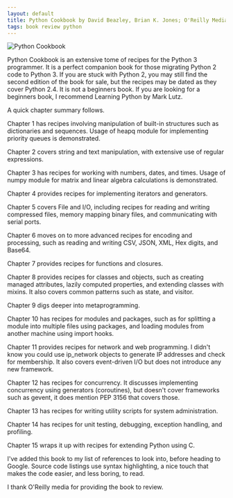 ```yaml
---
layout: default
title: Python Cookbook by David Beazley, Brian K. Jones; O'Reilly Media
tags: book review python
---
```


![Python Cookbook](http://akamaicovers.oreilly.com/images/0636920027072/lrg.jpg)

Python Cookbook is an extensive tome of recipes for the Python 3 programmer. It is a perfect companion book for those migrating Python 2 code to Python 3. If you are stuck with Python 2, you may still find the second edition of the book for sale, but the recipes may be dated as they cover Python 2.4. It is not a beginners book. If you are looking for a beginners book, I recommend Learning Python by Mark Lutz.

A quick chapter summary follows.

Chapter 1 has recipes involving manipulation of built-in structures such as dictionaries and sequences. Usage of heapq module for implementing priority queues is demonstrated.

Chapter 2 covers string and text manipulation, with extensive use of regular expressions.

Chapter 3 has recipes for working with numbers, dates, and times. Usage of numpy module for matrix and linear algebra calculations is demonstrated.

Chapter 4 provides recipes for implementing iterators and generators.

Chapter 5 covers File and I/O, including recipes for reading and writing compressed files, memory mapping binary files, and communicating with serial ports.

Chapter 6 moves on to more advanced recipes for encoding and processing, such as reading and writing CSV, JSON, XML, Hex digits, and Base64.

Chapter 7 provides recipes for functions and closures.

Chapter 8 provides recipes for classes and objects, such as creating managed attributes, lazily computed properties, and extending classes with mixins. It also covers common patterns such as state, and visitor.

Chapter 9 digs deeper into metaprogramming.

Chapter 10 has recipes for modules and packages, such as for splitting a module into multiple files using packages, and loading modules from another machine using import hooks.

Chapter 11 provides recipes for network and web programming. I didn't know you could use ip_network objects to generate IP addresses and check for membership. It also covers event-driven I/O but does not introduce any new framework.

Chapter 12 has recipes for concurrency. It discusses implementing concurrency using generators (coroutines), but doesn't cover frameworks such as gevent, it does mention PEP 3156 that covers those.

Chapter 13 has recipes for writing utility scripts for system administration.

Chapter 14 has recipes for unit testing, debugging, exception handling, and profiling.

Chapter 15 wraps it up with recipes for extending Python using C.

I've added this book to my list of references to look into, before heading to Google. Source code listings use syntax highlighting, a nice touch that makes the code easier, and less boring, to read.

I thank O'Reilly media for providing the book to review.
